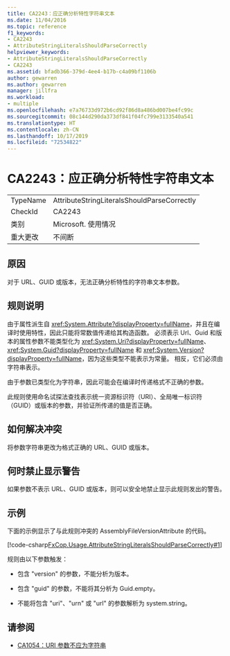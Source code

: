 ```yaml
---
title: CA2243：应正确分析特性字符串文本
ms.date: 11/04/2016
ms.topic: reference
f1_keywords:
- CA2243
- AttributeStringLiteralsShouldParseCorrectly
helpviewer_keywords:
- AttributeStringLiteralsShouldParseCorrectly
- CA2243
ms.assetid: bfadb366-379d-4ee4-b17b-c4a09bf1106b
author: gewarren
ms.author: gewarren
manager: jillfra
ms.workload:
- multiple
ms.openlocfilehash: e7a76733d972b6cd92f86d8a486bd007be4fc99c
ms.sourcegitcommit: 08c144d290da373df841f04fc799e3133540a541
ms.translationtype: HT
ms.contentlocale: zh-CN
ms.lasthandoff: 10/17/2019
ms.locfileid: "72534822"
---
```

# <a name="ca2243-attribute-string-literals-should-parse-correctly"></a>CA2243：应正确分析特性字符串文本

|||
|-|-|
|TypeName|AttributeStringLiteralsShouldParseCorrectly|
|CheckId|CA2243|
|类别|Microsoft. 使用情况|
|重大更改|不间断|

## <a name="cause"></a>原因
对于 URL、GUID 或版本，无法正确分析特性的字符串文本参数。

## <a name="rule-description"></a>规则说明
由于属性派生自 <xref:System.Attribute?displayProperty=fullName>，并且在编译时使用特性，因此只能将常数值传递给其构造函数。 必须表示 Url、Guid 和版本的属性参数不能类型化为 <xref:System.Uri?displayProperty=fullName>、<xref:System.Guid?displayProperty=fullName> 和 <xref:System.Version?displayProperty=fullName>，因为这些类型不能表示为常量。 相反，它们必须由字符串表示。

由于参数已类型化为字符串，因此可能会在编译时传递格式不正确的参数。

此规则使用命名试探法查找表示统一资源标识符（URI）、全局唯一标识符（GUID）或版本的参数，并验证所传递的值是否正确。

## <a name="how-to-fix-violations"></a>如何解决冲突
将参数字符串更改为格式正确的 URL、GUID 或版本。

## <a name="when-to-suppress-warnings"></a>何时禁止显示警告
如果参数不表示 URL、GUID 或版本，则可以安全地禁止显示此规则发出的警告。

## <a name="example"></a>示例
下面的示例显示了与此规则冲突的 AssemblyFileVersionAttribute 的代码。

[!code-csharp[FxCop.Usage.AttributeStringLiteralsShouldParseCorrectly#1](../code-quality/codesnippet/CSharp/ca2243-attribute-string-literals-should-parse-correctly_1.cs)]

规则由以下参数触发：

- 包含 "version" 的参数，不能分析为版本。

- 包含 "guid" 的参数，不能将其分析为 Guid.empty。

- 不能将包含 "uri"、"urn" 或 "url" 的参数解析为 system.string。

## <a name="see-also"></a>请参阅

- [CA1054：URI 参数不应为字符串](../code-quality/ca1054.md)
